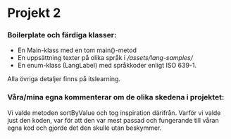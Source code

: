 # Projekt 2

### Boilerplate och färdiga klasser:

- En Main-klass med en tom main()-metod
- En uppsättning texter på olika språk i */assets/lang-samples/*
- En enum-klass (LangLabel) med språkkoder enligt ISO 639-1.

Alla övriga detaljer finns på itslearning.

### Våra/mina egna kommenterar om de olika skedena i projektet:

Vi valde metoden sortByValue och tog inspiration därifrån. 
Varför vi valde just den koden, var för att den var mest passad och fungerande till våran egna kod och gjorde det den skulle utan beskymmer.
